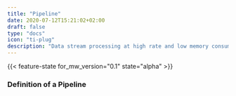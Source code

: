 ```yaml
---
title: "Pipeline"
date: 2020-07-12T15:21:02+02:00
draft: false
type: "docs"
icon: "ti-plug"
description: "Data stream processing at high rate and low memory consuming"
---
```


{{< feature-state for_mw_version="0.1" state="alpha" >}}

### Definition of a Pipeline



